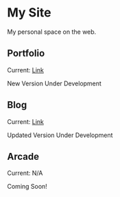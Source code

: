 # My Site
My personal space on the web.

## Portfolio
Current: [Link](https://edward-vonschondorf.dev/)

New Version Under Development

## Blog
Current: [Link](https://blog.edward-vonschondorf.dev/)

Updated Version Under Development

## Arcade
Current: N/A

Coming Soon!